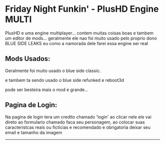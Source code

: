 # Friday Night Funkin' - PlusHD Engine MULTI
PlusHD e uma engine multiplayer... contem muitas coisas boas e tambem um editor de mods... geralmente ele nao foi muito usado pelo proprio dono BLUE SIDE LEAKS eu como a namorada dele farei essa engine ser real

## Mods Usados:
Geralmente foi muito usado o blue side classic.

e tambem ta sendo usado o blue side refunked e reboot3d

pode ser besteira mais o mod e grande...

## Pagina de Login:

Na pagina de login tera um credito chamado 'login' ao clicar nele ele vai direto ao formulario chamado faca seu personagem, ao colocar suas caracteristcas reais ou ficticias e recomendado e obrigatoria deixar seu email e tamanho da imagem
_____________________________________
